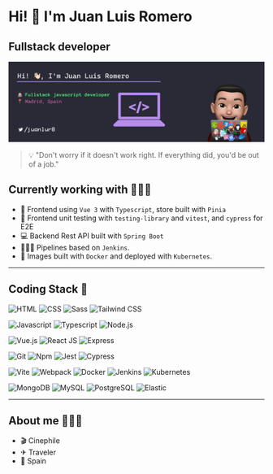 # Hi! 👋 I'm Juan Luis Romero

## Fullstack developer

![Hi!](./banner.png)

> 💡 "Don't worry if it doesn't work right. If everything did, you'd be out of a job."
  
## Currently working with 👨🏻‍💻

- 🦄 Frontend using `Vue 3` with `Typescript`, store built with `Pinia`
- 🧪 Frontend unit testing with `testing-library` and `vitest`, and `cypress` for E2E
- 💻 Backend Rest API built with `Spring Boot`
- 🤵🏻‍♂️ Pipelines based on `Jenkins`.
- 🚢 Images built with `Docker` and deployed with  `Kubernetes`.

---

## Coding Stack 🚀

![HTML](https://img.shields.io/badge/-html-E34F26?logo=HTML5&logoColor=white&style=for-the-badge)
![CSS](https://img.shields.io/badge/-css-1572B6?logo=css3&logoColor=white&style=for-the-badge)
![Sass](https://img.shields.io/badge/-sass-CC6699?logo=Sass&logoColor=white&style=for-the-badge)
![Tailwind CSS](https://img.shields.io/badge/-tailwind-38B2AC?logo=tailwind%20css&logoColor=white&style=for-the-badge)

![Javascript](https://img.shields.io/badge/-javascript-F7DF1E?logo=Javascript&logoColor=101010&style=for-the-badge)
![Typescript](https://img.shields.io/badge/-Typescript-007ACC?logo=typescript&logoColor=white&style=for-the-badge)
![Node.js](https://img.shields.io/badge/-node%20Js-339933?logo=node.js&logoColor=white&style=for-the-badge)

![Vue.js](https://img.shields.io/badge/-Vue%20Js-42B883?logo=Vue.js&logoColor=white&style=for-the-badge)
![React JS](https://img.shields.io/badge/-ReactJs-61DAFB?logo=react&logoColor=black&style=for-the-badge)
![Express](https://img.shields.io/badge/-express-000000?logo=express&logoColor=white&style=for-the-badge)

![Git](https://img.shields.io/badge/-git-F05032?logo=git&logoColor=white&style=for-the-badge)
![Npm](https://img.shields.io/badge/-npm-CB3837?logo=NPM&logoColor=white&style=for-the-badge)
![Jest](https://img.shields.io/badge/-jest-C21325?logo=Jest&logoColor=white&style=for-the-badge)
![Cypress](https://img.shields.io/badge/-Cypress-4B7B5B?logo=cypress&logoColor=white&style=for-the-badge)

![Vite](https://img.shields.io/badge/-Vite-7F00FF?logo=vite&logoColor=white&style=for-the-badge)
![Webpack](https://img.shields.io/badge/-webpack-8DD6F9?logo=webpack&logoColor=101010&style=for-the-badge)
![Docker](https://img.shields.io/badge/-docker-2496ED?logo=docker&logoColor=white&style=for-the-badge)
![Jenkins](https://img.shields.io/badge/-jenkins-D24939?logo=jenkins&logoColor=white&style=for-the-badge)
![Kubernetes](https://img.shields.io/badge/-kubernetes-326CE5?logo=kubernetes&logoColor=white&style=for-the-badge)

![MongoDB](https://img.shields.io/badge/-mongo%20db-47A248?logo=mongodb&logoColor=white&style=for-the-badge)
![MySQL](https://img.shields.io/badge/-MySQL-4479A1?logo=MySql&logoColor=white&style=for-the-badge)
![PostgreSQL](https://img.shields.io/badge/-Postgre%20SQL-336791?logo=PostgreSQL&logoColor=white&style=for-the-badge)
![Elastic](https://img.shields.io/badge/-Elastic%20Search-005571?logo=Elastic&logoColor=white&style=for-the-badge)

<!-- 
  badges  -> https://shields.io
  icons   -> https://simpleicons.org/
 -->

---

## About me 🙋🏻‍♂️

- 🎬 Cinephile
- ✈ Traveler
- 📍 Spain

